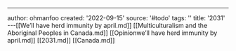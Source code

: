 ---
author: ohmanfoo
created: '2022-09-15'
source: '#todo'
tags: ''
title: '2031'
---[[We’ll have herd immunity by april.md]]
[[Multiculturalism and the Aboriginal Peoples in Canada.md]]
[[Opinionwe’ll have herd immunity by april.md]]
[[2031.md]]
[[Canada.md]]
